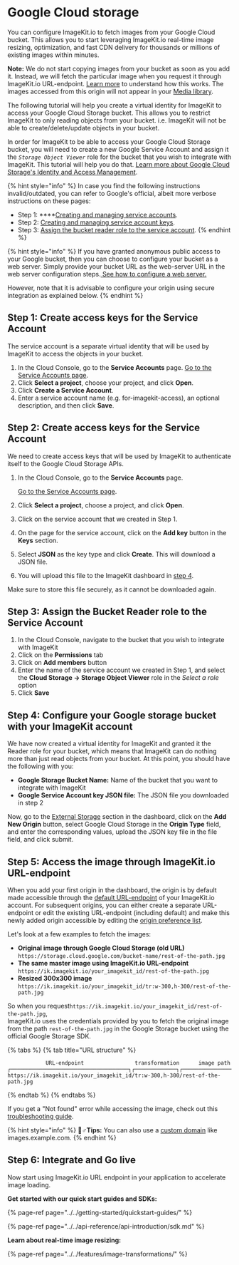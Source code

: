 # Google Cloud storage

You can configure ImageKit.io to fetch images from your Google Cloud bucket. This allows you to start leveraging ImageKit.io real-time image resizing, optimization, and fast CDN delivery for thousands or millions of existing images within minutes.

**Note:** We do not start copying images from your bucket as soon as you add it. Instead, we will fetch the particular image when you request it through ImageKit.io URL-endpoint. [Learn more](../how-it-works.md) to understand how this works. The images accessed from this origin will not appear in your [Media library](../../media-library/overview/).

The following tutorial will help you create a virtual identity for ImageKit to access your Google Cloud Storage bucket. This allows you to restrict ImageKit to only reading objects from your bucket. i.e. ImageKit will not be able to create/delete/update objects in your bucket.

In order for ImageKit to be able to access your Google Cloud Storage bucket, you will need to create a new Google Service Account and assign it the _`Storage Object Viewer`_ role for the bucket that you wish to integrate with ImageKit. This tutorial will help you do that. [Learn more about Google Cloud Storage's Identity and Access Management](https://cloud.google.com/storage/docs/access-control/iam).

{% hint style="info" %}
In case you find the following instructions invalid/outdated, you can refer to Google's official, albeit more verbose instructions on these pages:

* Step 1: ****[Creating and managing service accounts](https://cloud.google.com/iam/docs/creating-managing-service-accounts).
* Step 2: [Creating and managing service account keys](https://cloud.google.com/iam/docs/creating-managing-service-account-keys).
* Step 3: [Assign the bucket reader role to the service account](https://cloud.google.com/storage/docs/access-control/using-iam-permissions).
{% endhint %}

{% hint style="info" %}
If you have granted anonymous public access to your Google bucket, then you can choose to configure your bucket as a web server. Simply provide your bucket URL as the web-server URL in the web server configuration steps.[ See how to configure a web server.](https://docs.imagekit.io/integration/configure-origin/web-server-origin)  
  
However, note that it is advisable to configure your origin using secure integration as explained below.
{% endhint %}

## Step 1: Create access keys for the Service Account

The service account is a separate virtual identity that will be used by ImageKit to access the objects in your bucket. 

1. In the Cloud Console, go to the **Service Accounts** page.  [Go to the Service Accounts page](https://console.cloud.google.com/iam-admin/serviceaccounts).
2. Click **Select a project**, choose your project, and click **Open**.
3. Click **Create a Service Account**.
4. Enter a service account name \(e.g. for-imagekit-access\), an optional description, and then click **Save**.

## Step 2: Create access keys for the Service Account

We need to create access keys that will be used by ImageKit to authenticate itself to the Google Cloud Storage APIs.

1. In the Cloud Console, go to the **Service Accounts** page.

   [Go to the Service Accounts page](https://console.cloud.google.com/iam-admin/serviceaccounts).

2. Click **Select a project**, choose a project, and click **Open**.
3. Click on the service account that we created in Step 1.
4. On the page for the service account, click on the **Add key** button in the **Keys** section.
5. Select **JSON** as the key type and click **Create**. This will download a JSON file.
6. You will upload this file to the ImageKit dashboard in [step 4](google-cloud-storage.md#step-4-configure-your-google-storage-bucket-with-your-imagekit-account).

 Make sure to store this file securely, as it cannot be downloaded again.

## Step 3: Assign the Bucket Reader role to the Service Account

1. In the Cloud Console, navigate to the bucket that you wish to integrate with ImageKit
2. Click on the **Permissions** tab
3. Click on **Add members** button
4. Enter the name of the service account we created in Step 1, and select the               **Cloud Storage -&gt; Storage Object Viewer** role in the _Select a role_ option
5. Click **Save**

## Step 4: Configure your Google storage bucket with your ImageKit account

We have now created a virtual identity for ImageKit and granted it the Reader role for your bucket, which means that ImageKit can do nothing more than just read objects from your bucket. At this point, you should have the following with you:

* **Google Storage Bucket Name:** Name of the bucket that you want to integrate with ImageKit
* **Google Service Account key JSON file:** The JSON file you downloaded in step 2

Now, go to the [External Storage](https://imagekit.io/dashboard#external-storage) section in the dashboard, click on the **Add New Origin** button, select Google Cloud Storage in the **Origin Type** field, and enter the corresponding values, upload the JSON key file in the file field, and click submit.

## Step 5: Access the image through ImageKit.io URL-endpoint

When you add your first origin in the dashboard, the origin is by default made accessible through the [default URL-endpoint](../url-endpoints.md#default-url-endpoint) of your ImageKit.io account. For subsequent origins, you can either create a separate URL-endpoint or edit the existing URL-endpoint \(including default\) and make this newly added origin accessible by editing the [origin preference list](../url-endpoints.md#image-origin-preference). 

Let's look at a few examples to fetch the images:

* **Original image through Google Cloud Storage \(old URL\)** `https://storage.cloud.google.com/bucket-name/rest-of-the-path.jpg`
* **The same master image using ImageKit.io URL-endpoint** `https://ik.imagekit.io/your_imagekit_id/rest-of-the-path.jpg`
* **Resized 300x300 image** `https://ik.imagekit.io/your_imagekit_id/tr:w-300,h-300/rest-of-the-path.jpg`

So when you request`https://ik.imagekit.io/your_imagekit_id/rest-of-the-path.jpg`,   
ImageKit.io uses the credentials provided by you to fetch the original image from the path `rest-of-the-path.jpg` in the Google Storage bucket using the official Google Storage SDK.

{% tabs %}
{% tab title="URL structure" %}
```markup
            URL-endpoint                transformation      image path                                    
┌─────────────────────────────────────┐┌─────────────┐┌───────────────────┐
https://ik.imagekit.io/your_imagekit_id/tr:w-300,h-300/rest-of-the-path.jpg
```
{% endtab %}
{% endtabs %}

If you get a "Not found" error while accessing the image, check out this [troubleshooting guide](../404-not-found-error-troubleshooting.md).

{% hint style="info" %}
🧙♂**Tips:** You can also use a [custom domain](../../testing-and-infrastructure-setup/using-custom-domain-name.md) like images.example.com.
{% endhint %}

## Step 6: Integrate and Go live

Now start using ImageKit.io URL endpoint in your application to accelerate image loading.

**Get started with our quick start guides and SDKs:**

{% page-ref page="../../getting-started/quickstart-guides/" %}

{% page-ref page="../../api-reference/api-introduction/sdk.md" %}

**Learn about real-time image resizing:**

{% page-ref page="../../features/image-transformations/" %}

